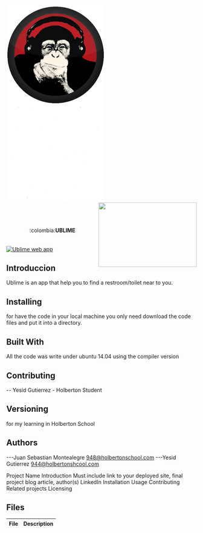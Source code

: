 <div>
<img width="260" height="260" src="static/img/MrUblime5.png" align="left" >
<img width="260" height="260" src="static/img/whiteBackground.jpg" align="center" >
<img width="260" height="170" src="https://davidjohncoleman.com/wp-djc/wp-content/uploads/2017/06/HBTN-Borderless-CMYK-Logo-Vertical-Color-Black@1200ppi-300x236.png" align="right" >
</div>
</br>
</br>
</br>
<p align="center">:colombia:<b>UBLIME</b></p>
</br>
<a href="http://www.youtube.com/watch?feature=player_embedded&v=3q8mkka59KU
" target="_blank" align="center"><img src="http://img.youtube.com/vi/3q8mkka59KU/0.jpg" 
alt="Ublime web app" align="center"></a>


## Introduccion

Ublime is an app that help you to find a restroom/toilet near to you.

## Installing

for have the code in your local machine you only need download the code files and put it into a directory.
## Built With

All the code was write under ubuntu 14.04 using the compiler version            


## Contributing

-- Yesid Gutierrez - Holberton Student                                          

## Versioning
for my learning in Holberton School

## Authors

---Juan Sebastian Montealegre 948@holbertonschool.com
---Yesid Gutierrez  944@holbertonshcool.com                                    

Project Name
Introduction
Must include link to your deployed site, final project blog article, author(s) LinkedIn
Installation
Usage
Contributing
Related projects
Licensing

## Files

|             File               |             Description                  |
|--------------------------------| ---------------------------------------- |
